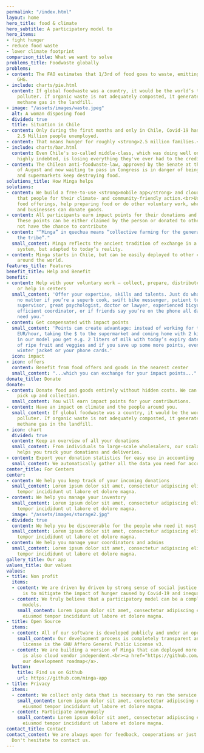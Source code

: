 ```yaml
---
permalink: "/index.html"
layout: home
hero_title: food & climate
hero_subtitle: A participatory model to
hero_items:
- fight hunger
- reduce food waste
- lower climate footprint
comparison_title: What we want to solve
problems_title: Foodwaste globally
problems:
- content: The FAO estimates that 1/3rd of food goes to waste, emitting 6% of global
    GHG.
- include: charts/pie.html
  content: If global foodwaste was a country, it would be the world’s third-biggest
    polluter. If organic waste is not adequately composted, it generates highly polluting
    methane gas in the landfill.
- image: "/assets/images/waste.jpeg"
  alt: A woman disposing food
- divided: true
  title: Situation in Chile
- content: Only during the first months and only in Chile, Covid-19 has already left
    2.5 Million people unemployed.
- content: That means hunger for roughly <strong>2.5 million families.</strong>.
- include: charts/bar.html
  content: Even Chile's so-called middle-class, which was doing well on paper but
    highly indebted, is losing everything they've ever had to the creditors.
- content: The Chilean anti-foodwaste-law, approved by the Senate at the beginning
    of August and now waiting to pass in Congress is in danger of being rejected,
    and supermarkets keep destroying food.
solutions_title: How Minga helps
solutions:
- content: We build a free-to-use <strong>mobile app</strong> and cloud platform,
    that people for their climate- and community-friendly action.<br>Users can discover
    food offerings, help preparing food or do other voluntary work, whereas individuals
    and businesses can donate goods.
- content: All participants earn impact points for their donations and voluntary work
    These points can be either claimed by the person or donated to others who might
    not have the chance to contribute
- content: "“Minga” in quechua means “collective farming for the general benefit of
    the tribe”."
  small_content: Minga reflects the ancient tradition of exchange in a non-monetary
    system, but adapted to today’s reality.
- content: Minga starts in Chile, but can be easily deployed to other countries all
    around the world.
features_title: Features
benefit_title: Help and Benefit
benefit:
- content: Help with your voluntary work – collect, prepare, distribute food or goods,
    or help in centers
  small_content: 'Offer your expertise, skills and talents. Just do what you love:
    no matter if you’re a superb cook, swift bike messenger, patient teacher and homework
    supervisor, great psychologist, doctor or lawyer, experienced bicycle repairer,
    efficient coordinator, or if friends say you’re on the phone all day anyway: we
    need you.'
- content: Get compensated with impact points
  small_content: 'Points can create advantage: instead of working for the usual 3
    EUR/hour, taking the $ to the supermarket and coming home with 2 kilos of bread,
    in our model you get e.g. 2 liters of milk with today’s expiry date on it, 4 kilos
    of ripe fruit and veggies and if you save up some more points, even that much-needed
    winter jacket or your phone cards.'
  icon: impact
- icon: offers
  content: Benefit from food offers and goods in the nearest center
  small_content: "...which you can exchange for your impact points..."
donate_title: Donate
donate:
- content: Donate food and goods entirely without hidden costs. We can take care of
    pick up and collection.
  small_content: You will earn impact points for your contributions.
- content: Have an impact on climate and the people around you.
  small_content: If global foodwaste was a country, it would be the world’s third-biggest
    polluter. If organic waste is not adequately composted, it generates highly polluting
    methane gas in the landfill.
- icon: chart
  divided: true
  content: Keep an overview of all your donations
  small_content: From individuals to large-scale wholesalers, our scalable solution
    helps you track your donations and deliveries.
- content: Export your donation statistics for easy use in accounting
  small_content: We automatically gather all the data you need for accounting and
center_title: For Centers
center:
- content: We help you keep track of your incoming donations
  small_content: Lorem ipsum dolor sit amet, consectetur adipiscing elit, sed do eiusmod
    tempor incididunt ut labore et dolore magna.
- content: We help you manage your inventory
  small_content: Lorem ipsum dolor sit amet, consectetur adipiscing elit, sed do eiusmod
    tempor incididunt ut labore et dolore magna.
  image: "/assets/images/storage2.jpg"
- divided: true
  content: We help you be discoverable for the people who need it most
  small_content: Lorem ipsum dolor sit amet, consectetur adipiscing elit, sed do eiusmod
    tempor incididunt ut labore et dolore magna.
- content: We help you manage your coordinators and admins
  small_content: Lorem ipsum dolor sit amet, consectetur adipiscing elit, sed do eiusmod
    tempor incididunt ut labore et dolore magna.
gallery_title: Our app
values_title: Our values
values:
- title: Non profit
  items:
  - content: We are driven by driven by strong sense of social justice and our wish
      is to mitigate the impact of hunger caused by Covid-19 and inequality.
  - content: We truly believe that a participatory model can be a compliment to assistential
      models.
    small_content: Lorem ipsum dolor sit amet, consectetur adipiscing elit, sed do
      eiusmod tempor incididunt ut labore et dolore magna.
- title: Open Source
  items:
  - content: All of our software is developed publicly and under an open source license.
    small_content: Our development process is completely transparent and our software
      license is the GNU Affero General Public License v3.
  - content: We are building a version of Minga that can deployed more easily is and
      is also cloud vendor independent.<br><a href="https://github.com/minga-app/roadmap">See
      our development roadmap</a>.
  button:
    title: Find us on Github
    url: https://github.com/minga-app
- title: Privacy
  items:
  - content: We collect only data that is necessary to run the service.
    small_content: Lorem ipsum dolor sit amet, consectetur adipiscing elit, sed do
      eiusmod tempor incididunt ut labore et dolore magna.
  - content: Participate anonymously
    small_content: Lorem ipsum dolor sit amet, consectetur adipiscing elit, sed do
      eiusmod tempor incididunt ut labore et dolore magna.
contact_title: Contact
contact_content: We are always open for feedback, cooperations or just questions.
  Don't hesitate to contact us.
---
```


